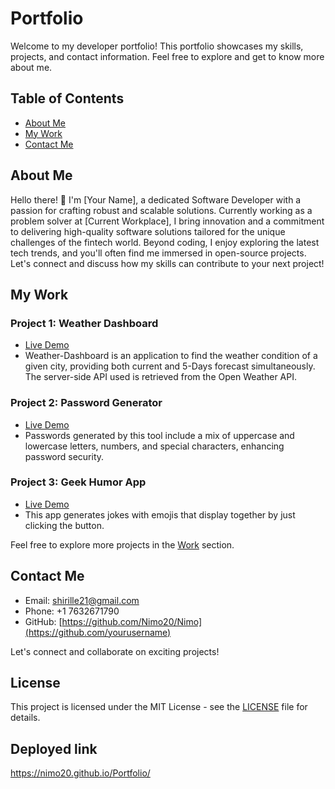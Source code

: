 # Portfolio

Welcome to my developer portfolio! This portfolio showcases my skills, projects, and contact information. Feel free to explore and get to know more about me.

## Table of Contents
- [About Me](#about-me)
- [My Work](#my-work)
- [Contact Me](#contact-me)

## About Me
Hello there! 👋 I'm [Your Name], a dedicated Software Developer with a passion for crafting robust and scalable solutions. Currently working as a problem solver at [Current Workplace], I bring innovation and a commitment to delivering high-quality software solutions tailored for the unique challenges of the fintech world. Beyond coding, I enjoy exploring the latest tech trends, and you'll often find me immersed in open-source projects. Let's connect and discuss how my skills can contribute to your next project!

## My Work
### Project 1: Weather Dashboard
- [Live Demo](https://nimo20.github.io/Weather-dashboard/)
- Weather-Dashboard is an application to find the weather condition of a given city, providing both current and 5-Days forecast simultaneously. The server-side API used is retrieved from the Open Weather API.

### Project 2: Password Generator
- [Live Demo](https://nimo20.github.io/Password/)
- Passwords generated by this tool include a mix of uppercase and lowercase letters, numbers, and special characters, enhancing password security.

### Project 3: Geek Humor App
- [Live Demo](https://nimo20.github.io/Geek-Humor/)
- This app generates jokes with emojis that display together by just clicking the button.

Feel free to explore more projects in the [Work](#work) section.

## Contact Me
- Email: [shirille21@gmail.com](mailto:your.email@example.com)
- Phone: +1 7632671790
- GitHub: [https://github.com/Nimo20/Nimo](https://github.com/yourusername)

Let's connect and collaborate on exciting projects!

## License
This project is licensed under the MIT License - see the [LICENSE](LICENSE) file for details.

## Deployed link

https://nimo20.github.io/Portfolio/
